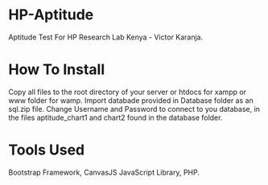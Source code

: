 # HP-Aptitude
Aptitude Test For HP Research Lab Kenya - Victor Karanja.

# How To Install
Copy all files to the root directory of your server or htdocs for xampp or www folder for wamp.
Import databade provided in Database folder as an sql.zip file.
Change Username and Password to connect to you database, in the files aptitude_chart1 and chart2 found in the database folder.

# Tools Used
Bootstrap Framework, 
CanvasJS JavaScript Library,
PHP.

